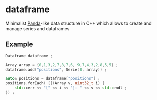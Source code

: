 # dataframe

Minimalist [Panda](https://pandas.pydata.org/)-like data structure in C++ which allows to create and manage series and dataframes

## Example
```c++
Dataframe dataframe ;

Array array = {0,1,3,2,7,8,7,6, 9,7,4,3,2,8,5,5} ;
dataframe.add("positions", Serie(8, array)) ;

auto& positions = dataframe["positions"] ;
positions.forEach( [](Array v, uint32_t i) {
    std::cerr << "[" << i << "]: " << v << std::endl ;
}) ;
```
